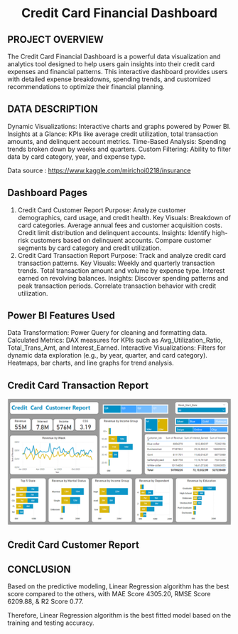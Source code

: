 <h1><p align = "center"> Credit Card Financial Dashboard</p></h1>

## PROJECT OVERVIEW
The Credit Card Financial Dashboard is a powerful data visualization and analytics tool designed to help users gain insights into their credit card expenses and financial patterns. This interactive dashboard provides users with detailed expense breakdowns, spending trends, and customized recommendations to optimize their financial planning.

## DATA DESCRIPTION
Dynamic Visualizations: Interactive charts and graphs powered by Power BI.
Insights at a Glance: KPIs like average credit utilization, total transaction amounts, and delinquent account metrics.
Time-Based Analysis: Spending trends broken down by weeks and quarters.
Custom Filtering: Ability to filter data by card category, year, and expense type.

Data source : https://www.kaggle.com/mirichoi0218/insurance

## Dashboard Pages
1. Credit Card Customer Report
Purpose: Analyze customer demographics, card usage, and credit health.
Key Visuals:
Breakdown of card categories.
Average annual fees and customer acquisition costs.
Credit limit distribution and delinquent accounts.
Insights:
Identify high-risk customers based on delinquent accounts.
Compare customer segments by card category and credit utilization.
2. Credit Card Transaction Report
Purpose: Track and analyze credit card transaction patterns.
Key Visuals:
Weekly and quarterly transaction trends.
Total transaction amount and volume by expense type.
Interest earned on revolving balances.
Insights:
Discover spending patterns and peak transaction periods.
Correlate transaction behavior with credit utilization.

## Power BI Features Used
Data Transformation: Power Query for cleaning and formatting data.
Calculated Metrics: DAX measures for KPIs such as Avg_Utilization_Ratio, Total_Trans_Amt, and Interest_Earned.
Interactive Visualizations:
Filters for dynamic data exploration (e.g., by year, quarter, and card category).
Heatmaps, bar charts, and line graphs for trend analysis.

## Credit Card Transaction Report
![image](https://github.com/Denilkumar-Patel/Credit_Card_Financial_Dashboard/blob/main/Screenshots/Credit%20Card%20Customer%20Report.png)
## Credit Card Customer Report
 
## CONCLUSION
Based on the predictive modeling, Linear Regression algorithm has the best score compared to the others, with MAE Score 4305.20, RMSE Score 6209.88, & R2 Score 0.77. <br>

Therefore, Linear Regression algorithm is the best fitted model based on the training and testing accuracy.
